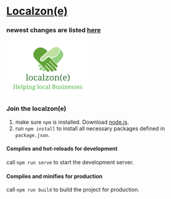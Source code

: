 # [Localzon(e)](https://localzon-e.github.io/website-frontend/#/)

### newest changes are listed [here](/CHANGELOG.md)


![localzone](/src/assets/Logo.png)

### Join the localzon(e)
1. make sure ```npm``` is installed. Download [node.js](https://nodejs.org).
2. run ```npm install``` to install all necessary packages defined in ```package.json```.

#### Compiles and hot-reloads for development
call ```npm run serve``` to start the development server.

#### Compiles and minifies for production
call ```npm run build``` to build the project for production.

